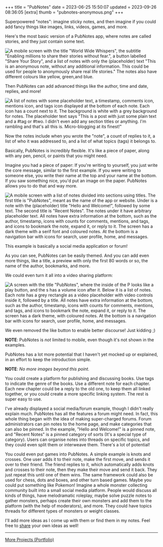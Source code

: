 +++
title = "PubNotes"
date = 2023-06-25 15:50:07
updated = 2023-09-26 08:36:05
[extra]
thumb = "pubnotes-anonymous.png"
+++

Superpowered "notes":
imagine sticky notes,
and then imagine if you could add fancy things
like images, links, videos, games, and more.

Here's the most basic version of a PubNotes app,
where notes are called stories,
and they just contain some text.

![A mobile screen with the title "World Wide Whispers",
the subtitle "Enabling millions to share
their stories without fear.",
a button labelled "Share Your Story",
and a list of notes with only the (placeholder) text
"This is an anonymous note,
without any additional information.
This could be used for people to anonymously share
real life stories."
The notes also have different colours
like yellow, green,and blue.](/pubnotes-anonymous.png)

Then PubNotes can add advanced things
like the author, time and date, replies, and more!

![A list of notes
with some placeholder text,
a timestamp, comments icon, mentions icon, and tags icon
displayed at the bottom of each note.
Each icon has a count next to it.
The background is white
with a grey background for notes.
The placeholder text says
"This is a post with just some plain text and a #tag or #two.
I didn't even add any section titles or anything.
I'm rambling and that's all this is.
Micro-blogging at its finest!"](/pubnotes-microblogging.png)

Now the notes include when you wrote the "note",
a count of replies to it,
a list of who it was addressed to,
and a list of what topics (tags) it belongs to.

Basically, PubNotes is incredibly flexible.
It's like a piece of paper,
along with any pen, pencil, or paints that you might need.

Imagine you had a piece of paper:
If you're writing to yourself,
you just write the core message,
similar to the first example.
If you were writing to someone else,
you write their name at the top
and your name at the bottom.
If you saw something nice,
you'd put an image on the paper.
PubNotes allows you to do that and way more.

![A mobile screen with a list of notes divided into sections using titles.
The first title is "PubNotes",
meant as the name of the app or website.
Under is a note with the (placeholder) title
"Hello and Welcome!", followed by some text.
The second title is "Recent Notes".
The notes under it have arbitrary placeholder text.
All notes have extra information at the bottom,
such as the author, timestamp,
icons with counts for comments, mentions, and tags,
and icons to bookmark the note, expand it, or reply to it.
The screen has a dark theme with a serif font and coloured notes.
At the bottom is a navigation bar with icons for
search, user profile, home, and messages.](/pubnotes-microblogging-actions.png)

This example is basically
a social media application or forum!

As you can see, PubNotes can be easily themed.
And you can add even more things,
like a title,
a preview with only the first 80 words or so,
the name of the author,
bookmarks,
and more.

We could even turn it all into a video sharing platform:

![A screen with the title "PubNotes",
where the inside of the P looks like a play button,
and the s has a volume icon after it.
Below it is a list of notes.
Each note has a grey rectangle as a video placeholder with
video controls inside it, followed by a title.
All notes have extra information at the bottom,
such as the author, timestamp,
icons with counts for comments, mentions, and tags,
and icons to bookmark the note, expand it, or reply to it.
The screen has a dark theme, with coloured notes.
At the bottom is a navigation bar with icons for
search, user profile, home, and messages.](/pubnotes-video-sharing.png)

We even removed the like button to enable better discourse!
Just kidding ;)

**NOTE**: PubNotes is _not_ limited to mobile,
even though it's not shown in the examples.

PubNotes has a lot more potential
that I haven't yet mocked up or explained,
in an effort to keep the introduction simple.

**NOTE**: *No more images beyond this point.*

You could create a platform for publishing and discussing books.
Use tags to indicate the genre of the books.
Use a different note for each chapter.
Each new chapter could be a reply to the old one,
to keep them all linked together,
or you could create a more specific linking system.
The rest is super easy to use.

I've already displayed a social media/forum example,
though I didn't really explain much.
PubNotes has all the features a forum might need.
In fact, this whole thing began with
the idea of making super-charged forums.
Forum administrators can pin notes to the home page,
and make categories that can also be pinned.
In the example, "Hello and Welcome!" is a pinned note,
and "Recent Notes" is a pinned category of sorts
(It's a special type of category).
Users can organise notes into threads on specific topics,
and they could even split them or interweave them.
There's a lot of potential!

You could even put games into PubNotes.
A simple example is knots and crosses.
One user adds it to their note,
make the first move,
and sends it over to their friend.
The friend replies to it,
which automatically adds knots and crosses to their note,
then they make their move and send it back.
They just repeat this until one of them wins.
The same framework could also be used for
chess, dots and boxes, and other turn based games.
Maybe you could put something like Pokemon!
Imagine a whole monster collecting community
built into a small social media platform.
People would discuss all kinds of things,
have melodramatic roleplay,
maybe solve puzzle notes to gather monsters,
perhaps create their own monsters and add them to the platform
(with the help of moderators), and more.
They could have topics threads
for different types of monsters or weight classes.

I'll add more ideas as I come up with them
or find them in my notes.
Feel free to [share](@/contact.md) your own ideas as well!

***

[More Projects (Portfolio)](@/portfolio.md)
